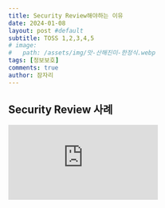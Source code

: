 ```yaml
---
title: Security Review해야하는 이유
date: 2024-01-08
layout: post #default
subtitle: TOSS 1,2,3,4,5
# image:
#   path: /assets/img/맛-산해진미-한정식.webp
tags: [정보보호]
comments: true
author: 잠자리
---
```


## Security Review 사례

<iframe width="auto" height="auto" max-width="600px" src="https://www.youtube.com/embed/pZh7NBaa6aw" title="토스ㅣSLASH 23 - 보안의 Next Level을 향해 토스의 Security Review" frameborder="0" allow="accelerometer; autoplay; clipboard-write; encrypted-media; gyroscope; picture-in-picture; web-share" allowfullscreen></iframe>